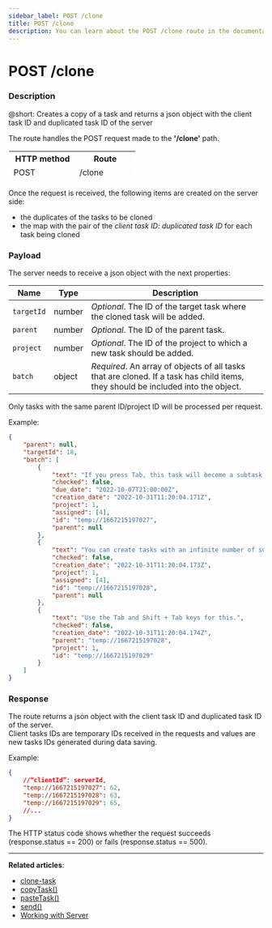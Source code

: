 ```yaml
---
sidebar_label: POST /clone
title: POST /clone
description: You can learn about the POST /clone route in the documentation of the DHTMLX JavaScript To Do List library. Browse developer guides and API reference, try out code examples and live demos, and download a free 30-day evaluation version of DHTMLX To Do List.
---
```


# POST /clone

### Description

@short: Creates a copy of a task and returns a json object with the client task ID and duplicated task ID of the server

The route handles the POST request made to the **'/clone'** path.

<table style="border: 1px solid white; border-collapse: collapse; width:50%">
<thead style="border: 1px solid white; border-collapse: collapse;">
<th style="width:25%">HTTP method</th>
<th style="width:25%">Route</th>
</thead>
<tbody style="border: 1px solid white; border-collapse: collapse">
<tr>
<td>POST</td>
<td>/clone</td>
</tr>
</tbody>
</table>

Once the request is received, the following items are created on the server side:

- the duplicates of the tasks to be cloned
- the map with the pair of the *client task ID: duplicated task ID* for each task being cloned

### Payload

The server needs to receive a json object with the next properties:

| Name       | Type        | Description |
| ----------- | ----------- | ----------- |
| `targetId`       |  number   | *Optional*. The ID of the target task where the cloned task will be added.|
| `parent`       |  number   | *Optional*. The ID of the parent task.|
| `project`       |  number   | *Optional*. The ID of the project to which a new task should be added.|
| `batch`       |  object | *Required*. An array of objects of all tasks that are cloned. If a task has child items, they should be included into the object.|

Only tasks with the same parent ID/project ID will be processed per request. 

Example:

~~~json
{
    "parent": null,
    "targetId": 18,
    "batch": [
        {
            "text": "If you press Tab, this task will become a subtask. To edit it, press Ctrl (Cmd) + Enter.",
            "checked": false,
            "due_date": "2022-10-07T21:00:00Z",
            "creation_date": "2022-10-31T11:20:04.171Z",
            "project": 1,
            "assigned": [4],
            "id": "temp://1667215197027",
            "parent": null
        },
        {
            "text": "You can create tasks with an infinite number of subtasks.",
            "checked": false,
            "creation_date": "2022-10-31T11:20:04.173Z",
            "project": 1,
            "assigned": [4],
            "id": "temp://1667215197028",
            "parent": null
        },
        {
            "text": "Use the Tab and Shift + Tab keys for this.",
            "checked": false,
            "creation_date": "2022-10-31T11:20:04.174Z",
            "parent": "temp://1667215197028",
            "project": 1,
            "id": "temp://1667215197029"
        }
    ]
}
~~~

### Response

The route returns a json object with the client task ID and duplicated task ID of the server.<br>
Client tasks IDs are temporary IDs received in the requests and values are new tasks IDs generated during data saving.

Example:

~~~json
{
    //“clientId”: serverId,
    "temp://1667215197027": 62,
    "temp://1667215197028": 63,
    "temp://1667215197029": 65,
    //...
}
~~~

The HTTP status code shows whether the request succeeds (response.status == 200) or fails (response.status == 500).

---

**Related articles**:
- [clone-task](api/events/clonetask_event.md)
- [copyTask()](api/methods/copytask_method.md)
- [pasteTask()](api/methods/pastetask_method.md)
- [send()](api/rest_api/methods/send_method.md)
- [Working with Server](guides/working_with_server.md)